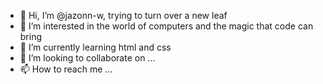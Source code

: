 - 👋 Hi, I’m @jazonn-w, trying to turn over a new leaf
- 👀 I’m interested in the world of computers and the magic that code can bring
- 🌱 I’m currently learning html and css
- 💞️ I’m looking to collaborate on ...
- 📫 How to reach me ...

<!---
jazonn-w/jazonn-w is a ✨ special ✨ repository because its `README.md` (this file) appears on your GitHub profile.
You can click the Preview link to take a look at your changes.
--->
